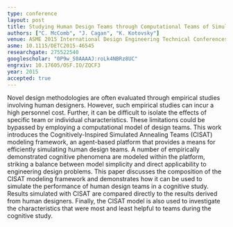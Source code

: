 ```yaml
---
type: conference
layout: post
title: Studying Human Design Teams through Computational Teams of Simulated Annealing Agents
authors: ["C. McComb", "J. Cagan", "K. Kotovsky"]
venue: ASME 2015 International Design Engineering Technical Conferences and Computers and Information in Engineering Conference.
asme: 10.1115/DETC2015-46545
researchgate: 275522540
googlescholar: "0P9w_S0AAAAJ:roLk4NBRz8UC"
engrxiv: 10.17605/OSF.IO/ZQCF3
year: 2015
accepted: true
---
```

Novel design methodologies are often evaluated through empirical studies involving human designers. However, such empirical studies can incur a high personnel cost. Further, it can be difficult to isolate the effects of specific team or individual characteristics. These limitations could be bypassed by employing a computational model of design teams. This work introduces the Cognitively-Inspired Simulated Annealing Teams (CISAT) modeling framework, an agent-based platform that provides a means for efficiently simulating human design teams. A number of empirically demonstrated cognitive phenomena are modeled within the platform, striking a balance between model simplicity and direct applicability to engineering design problems. This paper discusses the composition of the CISAT modeling framework and demonstrates how it can be used to simulate the performance of human design teams in a cognitive study. Results simulated with CISAT are compared directly to the results derived from human designers. Finally, the CISAT model is also used to investigate the characteristics that were most and least helpful to teams during the cognitive study.
